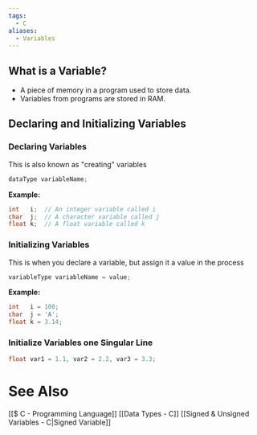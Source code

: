 ```yaml
---
tags:
  - C
aliases:
  - Variables
---
```

## What is a Variable?
- A piece of memory in a program used to store data.
- Variables from programs are stored in RAM.

## Declaring and Initializing Variables
### Declaring Variables
This is also known as "creating" variables
```c
dataType variableName;
```

**Example:**
```c
int   i;  // An integer variable called i
char  j;  // A character variable called j
float k;  // A float variable called k
```
### Initializing Variables
This is when you declare a variable, but assign it a value in the process
```c
variableType variableName = value;
```
**Example:**
```c showlinenumbers
int   i = 100;
char  j = 'A';
float k = 3.14; 
```

### Initialize Variables one Singular Line
```c showlinenumbers
float var1 = 1.1, var2 = 2.2, var3 = 3.3;
```
# See Also
[[$ C - Programming Language]]
[[Data Types - C]]
[[Signed & Unsigned Variables - C|Signed Variable]]